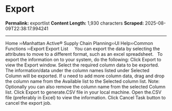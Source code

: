 # Export

**Permalink:** exportlist
**Content Length:** 1,930 characters
**Scraped:** 2025-08-09T22:38:17.994241

---

Home &rsaquo;&rsaquo;Manhattan Active® Supply Chain Planning&rsaquo;&rsaquo;UI Help&rsaquo;&rsaquo;Common Functions ››Export Export List &nbsp; &nbsp; You can export the data by selecting&nbsp;the attributes&nbsp;to&nbsp;move to a different format, such as an excel spreadsheet. &nbsp; To export the information on to your system, do the following: Click&nbsp;Export&nbsp;to view the Export window. Select the required column data to be exported. The&nbsp;information/data under the column names listed under Selected Column will be exported. If u need to add more column data, drag and drop the column name from the&nbsp;Available&nbsp;list to the&nbsp;Selected&nbsp;column list. Note: Optionally you can also remove the column name from the selected Column list. Click Export to generate.CSV file in your local machine. Open&nbsp;the.CSV file (preferably in Excel) to view the information. Click Cancel Task&nbsp;button to cancel the export job. &nbsp;